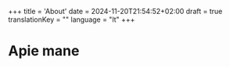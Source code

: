 +++
title = 'About'
date = 2024-11-20T21:54:52+02:00
draft = true
translationKey = ""
language = "lt"
+++

# Apie mane